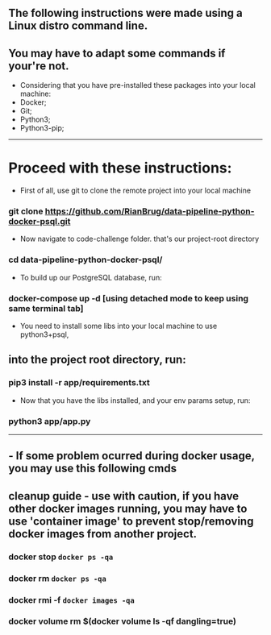 ## The following instructions were made using a Linux distro command line.
You may have to adapt some commands if your're not.
--- 

- Considering that you have pre-installed these packages into your local machine:
- Docker;
- Git;
- Python3;
- Python3-pip;

---

# Proceed with these instructions:

- First of all, use git to clone the remote project into your local machine
### git clone https://github.com/RianBrug/data-pipeline-python-docker-psql.git

- Now navigate to code-challenge folder. that's our project-root directory
### cd data-pipeline-python-docker-psql/

- To build up our PostgreSQL database, run:
### docker-compose up -d [using detached mode to keep using same terminal tab]

- You need to install some libs into your local machine to use python3+psql,
## into the project root directory, run:
### pip3 install -r app/requirements.txt

 - Now that you have the libs installed, and your env params setup, run:
### python3 app/app.py

---

## - If some problem ocurred during docker usage, you may use this following cmds

cleanup guide - use with caution, if you have other docker images running, you may have to use 'container image' to prevent stop/removing docker images from another project.
-

### docker stop `docker ps -qa`
### docker rm `docker ps -qa`
### docker rmi -f `docker images -qa `
### docker volume rm $(docker volume ls -qf dangling=true)
